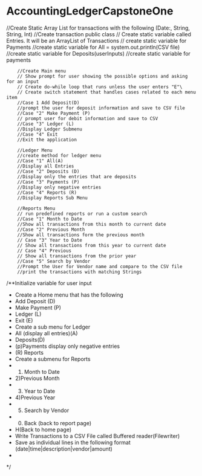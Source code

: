 # AccountingLedgerCapstoneOne
//Create Static Array List for transactions with the following (Date:, String, String, Int)
        //Create transaction public class
        // Create static variable called Entries. It will be an ArrayList of Transactions
        // create static variable for Payments
        //create static variable for All = system.out.println(CSV file)
        //create static variable for Deposits(userInputs)
        //create static variable for payments


        //Create Main menu
        // Show prompt for user showing the possible options and asking for an input
        // Create do-while loop that runs unless the user enters "E"\
        // Create switch statement that handles cases related to each menu item
        //Case 1 Add Deposit(D)
        //prompt the user for deposit information and save to CSV file
        //Case "2" Make Payment (P)
        // prompt user for debit information and save to CSV
        //Case "3" Ledger (L)
        //Display Ledger Submenu
        //Case "4" Exit
        //Exit the application

        //Ledger Menu
        //create method for ledger menu
        //Case "1" All(A)
        //Display all Entries
        //Case "2" Deposits (D)
        //Display only the entries that are deposits
        //Case "3" Payments (P)
        //Display only negative entries
        //Case "4" Reports (R)
        //Display Reports Sub Menu

        //Reports Menu
        // run predefined reports or run a custom search
        //Case "1" Month to Date
        //Show all transactions from this month to current date
        //Case "2" Previous Month
        //Show all transactions form the previous month
        // Case "3" Year to Date
        // Show all transactions from this year to current date
        // Case "4" Previous
        // Show all transactions from the prior year
        //Case "5" Search by Vendor
        //Prompt the User for Vendor name and compare to the CSV file
        //print the transactions with matching Strings

/**Initialize variable for user input
 * Create a Home menu that has the following
 * Add Deposit (D)
 * Make Payment (P)
 * Ledger (L)
 * Exit (E)
 * Create a sub menu for Ledger
 * All (display all entries)(A)
 * Deposits(D)
 * (p)Payments display only negative entries
 * (R) Reports
 * Create a submenu for Reports
 * 1) Month to Date
 * 2)Previous Month
 * 3) Year to Date
 * 4)Previous Year
 * 5) Search by Vendor
 * 0) Back (back to report page)
 * H(Back to home page)
 * Write Transactions to a CSV File called Buffered reader(Filewriter)
 * Save as individual lines in the following format (date|time|description|vendor|amount)
 *
 */

